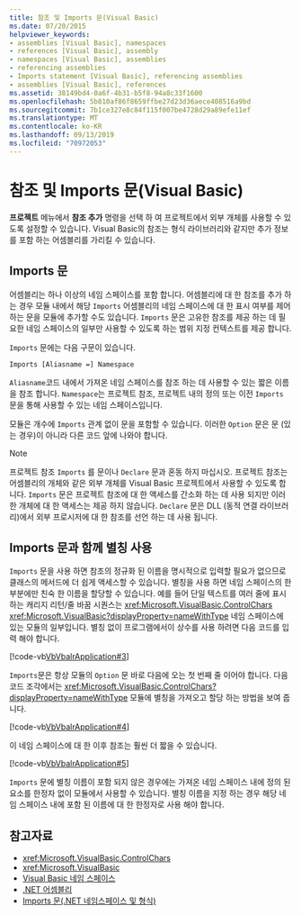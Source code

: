```yaml
---
title: 참조 및 Imports 문(Visual Basic)
ms.date: 07/20/2015
helpviewer_keywords:
- assemblies [Visual Basic], namespaces
- references [Visual Basic], assembly
- namespaces [Visual Basic], assemblies
- referencing assemblies
- Imports statement [Visual Basic], referencing assemblies
- assemblies [Visual Basic], references
ms.assetid: 38149bd4-0a6f-4b31-b5f8-94a8c33f1600
ms.openlocfilehash: 5b810af86f8659ffbe27d23d36aece408516a9bd
ms.sourcegitcommit: 7b1ce327e8c84f115f007be4728d29a89efe11ef
ms.translationtype: MT
ms.contentlocale: ko-KR
ms.lasthandoff: 09/13/2019
ms.locfileid: "70972053"
---
```

# <a name="references-and-the-imports-statement-visual-basic"></a>참조 및 Imports 문(Visual Basic)
**프로젝트** 메뉴에서 **참조 추가** 명령을 선택 하 여 프로젝트에서 외부 개체를 사용할 수 있도록 설정할 수 있습니다. Visual Basic의 참조는 형식 라이브러리와 같지만 추가 정보를 포함 하는 어셈블리를 가리킬 수 있습니다.  
  
## <a name="the-imports-statement"></a>Imports 문  
 어셈블리는 하나 이상의 네임 스페이스를 포함 합니다. 어셈블리에 대 한 참조를 추가 하는 경우 모듈 내에서 해당 `Imports` 어셈블리의 네임 스페이스에 대 한 표시 여부를 제어 하는 문을 모듈에 추가할 수도 있습니다. `Imports` 문은 고유한 참조를 제공 하는 데 필요한 네임 스페이스의 일부만 사용할 수 있도록 하는 범위 지정 컨텍스트를 제공 합니다.  
  
 `Imports` 문에는 다음 구문이 있습니다.  
  
 `Imports [Aliasname =] Namespace`  
  
 `Aliasname`코드 내에서 가져온 네임 스페이스를 참조 하는 데 사용할 수 있는 짧은 이름을 참조 합니다. `Namespace`는 프로젝트 참조, 프로젝트 내의 정의 또는 이전 `Imports` 문을 통해 사용할 수 있는 네임 스페이스입니다.  
  
 모듈은 개수에 `Imports` 관계 없이 문을 포함할 수 있습니다. 이러한 `Option` 문은 문 (있는 경우)이 아니라 다른 코드 앞에 나와야 합니다.  
  
> [!NOTE]
> 프로젝트 참조 `Imports` 를 문이나 `Declare` 문과 혼동 하지 마십시오. 프로젝트 참조는 어셈블리의 개체와 같은 외부 개체를 Visual Basic 프로젝트에서 사용할 수 있도록 합니다. `Imports` 문은 프로젝트 참조에 대 한 액세스를 간소화 하는 데 사용 되지만 이러한 개체에 대 한 액세스는 제공 하지 않습니다. `Declare` 문은 DLL (동적 연결 라이브러리)에서 외부 프로시저에 대 한 참조를 선언 하는 데 사용 됩니다.  
  
## <a name="using-aliases-with-the-imports-statement"></a>Imports 문과 함께 별칭 사용  
 `Imports` 문을 사용 하면 참조의 정규화 된 이름을 명시적으로 입력할 필요가 없으므로 클래스의 메서드에 더 쉽게 액세스할 수 있습니다. 별칭을 사용 하면 네임 스페이스의 한 부분에만 친숙 한 이름을 할당할 수 있습니다. 예를 들어 단일 텍스트를 여러 줄에 표시 하는 캐리지 리턴/줄 바꿈 시퀀스는 <xref:Microsoft.VisualBasic.ControlChars> <xref:Microsoft.VisualBasic?displayProperty=nameWithType> 네임 스페이스에 있는 모듈의 일부입니다. 별칭 없이 프로그램에서이 상수를 사용 하려면 다음 코드를 입력 해야 합니다.  
  
 [!code-vb[VbVbalrApplication#3](~/samples/snippets/visualbasic/VS_Snippets_VBCSharp/VbVbalrApplication/VB/Class1.vb#3)]  
  
 `Imports`문은 항상 모듈의 `Option` 문 바로 다음에 오는 첫 번째 줄 이어야 합니다. 다음 코드 조각에서는 <xref:Microsoft.VisualBasic.ControlChars?displayProperty=nameWithType> 모듈에 별칭을 가져오고 할당 하는 방법을 보여 줍니다.  
  
 [!code-vb[VbVbalrApplication#4](~/samples/snippets/visualbasic/VS_Snippets_VBCSharp/VbVbalrApplication/VB/Class1.vb#4)]  
  
 이 네임 스페이스에 대 한 이후 참조는 훨씬 더 짧을 수 있습니다.  
  
 [!code-vb[VbVbalrApplication#5](~/samples/snippets/visualbasic/VS_Snippets_VBCSharp/VbVbalrApplication/VB/Class1.vb#5)]  
  
 `Imports` 문에 별칭 이름이 포함 되지 않은 경우에는 가져온 네임 스페이스 내에 정의 된 요소를 한정자 없이 모듈에서 사용할 수 있습니다. 별칭 이름을 지정 하는 경우 해당 네임 스페이스 내에 포함 된 이름에 대 한 한정자로 사용 해야 합니다.  
  
## <a name="see-also"></a>참고자료

- <xref:Microsoft.VisualBasic.ControlChars>
- <xref:Microsoft.VisualBasic>
- [Visual Basic 네임 스페이스](namespaces.md)
- [.NET 어셈블리](../../../standard/assembly/index.md)
- [Imports 문(.NET 네임스페이스 및 형식)](../../language-reference/statements/imports-statement-net-namespace-and-type.md)
